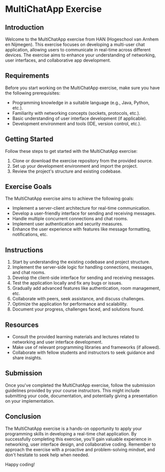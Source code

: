 # MultiChatApp Exercise

## Introduction

Welcome to the MultiChatApp exercise from HAN (Hogeschool van Arnhem en Nijmegen). This exercise focuses on developing a multi-user chat application, allowing users to communicate in real-time across different devices. The exercise aims to enhance your understanding of networking, user interfaces, and collaborative app development.

## Requirements

Before you start working on the MultiChatApp exercise, make sure you have the following prerequisites:

- Programming knowledge in a suitable language (e.g., Java, Python, etc.).
- Familiarity with networking concepts (sockets, protocols, etc.).
- Basic understanding of user interface development (if applicable).
- Development environment and tools (IDE, version control, etc.).

## Getting Started

Follow these steps to get started with the MultiChatApp exercise:

1. Clone or download the exercise repository from the provided source.
2. Set up your development environment and import the project.
3. Review the project's structure and existing codebase.

## Exercise Goals

The MultiChatApp exercise aims to achieve the following goals:

- Implement a server-client architecture for real-time communication.
- Develop a user-friendly interface for sending and receiving messages.
- Handle multiple concurrent connections and chat rooms.
- Implement user authentication and security measures.
- Enhance the user experience with features like message formatting, notifications, etc.

## Instructions

1. Start by understanding the existing codebase and project structure.
2. Implement the server-side logic for handling connections, messages, and chat rooms.
3. Develop the client-side interface for sending and receiving messages.
4. Test the application locally and fix any bugs or issues.
5. Gradually add advanced features like authentication, room management, etc.
6. Collaborate with peers, seek assistance, and discuss challenges.
7. Optimize the application for performance and scalability.
8. Document your progress, challenges faced, and solutions found.

## Resources

- Consult the provided learning materials and lectures related to networking and user interface development.
- Make use of relevant programming libraries and frameworks (if allowed).
- Collaborate with fellow students and instructors to seek guidance and share insights.

## Submission

Once you've completed the MultiChatApp exercise, follow the submission guidelines provided by your course instructors. This might include submitting your code, documentation, and potentially giving a presentation on your implementation.

## Conclusion

The MultiChatApp exercise is a hands-on opportunity to apply your programming skills in developing a real-time chat application. By successfully completing this exercise, you'll gain valuable experience in networking, user interface design, and collaborative coding. Remember to approach the exercise with a proactive and problem-solving mindset, and don't hesitate to seek help when needed.

Happy coding!
